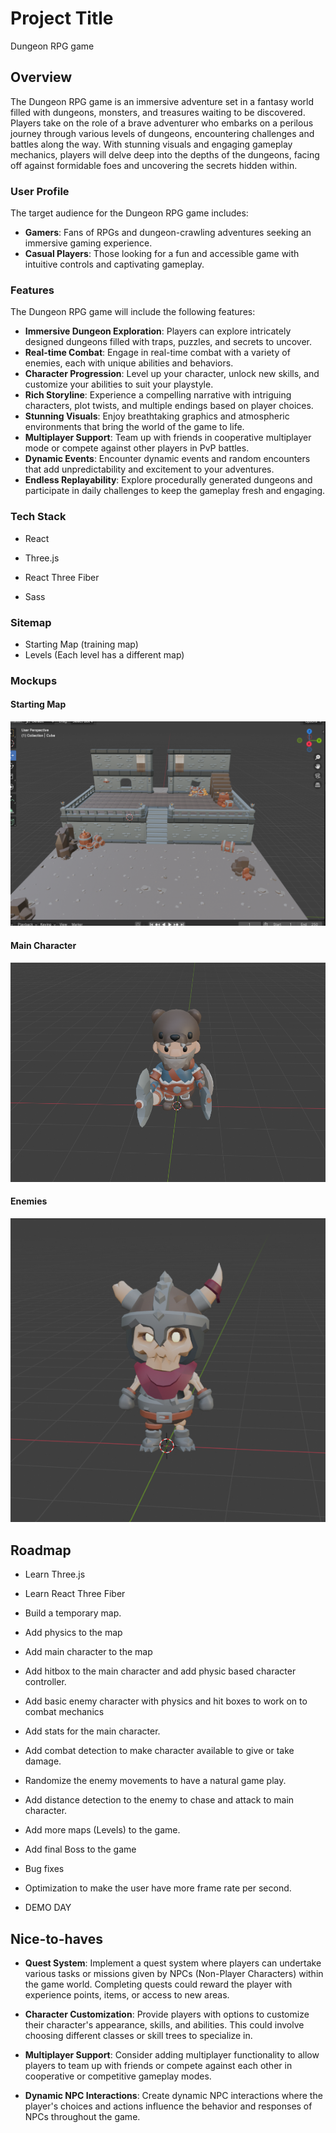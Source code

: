 # Project Title

Dungeon RPG game

## Overview

The Dungeon RPG game is an immersive adventure set in a fantasy world filled with dungeons, monsters, and treasures waiting to be discovered. Players take on the role of a brave adventurer who embarks on a perilous journey through various levels of dungeons, encountering challenges and battles along the way. With stunning visuals and engaging gameplay mechanics, players will delve deep into the depths of the dungeons, facing off against formidable foes and uncovering the secrets hidden within.

### User Profile

The target audience for the Dungeon RPG game includes:

- **Gamers**: Fans of RPGs and dungeon-crawling adventures seeking an immersive gaming experience.
- **Casual Players**: Those looking for a fun and accessible game with intuitive controls and captivating gameplay.

### Features

The Dungeon RPG game will include the following features:

- **Immersive Dungeon Exploration**: Players can explore intricately designed dungeons filled with traps, puzzles, and secrets to uncover.
- **Real-time Combat**: Engage in real-time combat with a variety of enemies, each with unique abilities and behaviors.
- **Character Progression**: Level up your character, unlock new skills, and customize your abilities to suit your playstyle.
- **Rich Storyline**: Experience a compelling narrative with intriguing characters, plot twists, and multiple endings based on player choices.
- **Stunning Visuals**: Enjoy breathtaking graphics and atmospheric environments that bring the world of the game to life.
- **Multiplayer Support**: Team up with friends in cooperative multiplayer mode or compete against other players in PvP battles.
- **Dynamic Events**: Encounter dynamic events and random encounters that add unpredictability and excitement to your adventures.
- **Endless Replayability**: Explore procedurally generated dungeons and participate in daily challenges to keep the gameplay fresh and engaging.

### Tech Stack

- React

- Three.js

- React Three Fiber

- Sass

### Sitemap

- Starting Map (training map)
- Levels (Each level has a different map)

### Mockups

#### Starting Map

![StartingMap](mockup/StarterMap.png)

#### Main Character

![MainChar](mockup/MainCharacter.png)

#### Enemies

![Enemy1](mockup/Enemy1.png)

## Roadmap

- Learn Three.js

- Learn React Three Fiber

- Build a temporary map.

- Add physics to the map

- Add main character to the map

- Add hitbox to the main character and add physic based character controller.

- Add basic enemy character with physics and hit boxes to work on to combat mechanics

- Add stats for the main character.

- Add combat detection to make character available to give or take damage.

- Randomize the enemy movements to have a natural game play.

- Add distance detection to the enemy to chase and attack to main character.

- Add more maps (Levels) to the game.

- Add final Boss to the game

- Bug fixes

- Optimization to make the user have more frame rate per second.

- DEMO DAY

## Nice-to-haves

- **Quest System**: Implement a quest system where players can undertake various tasks or missions given by NPCs (Non-Player Characters) within the game world. Completing quests could reward the player with experience points, items, or access to new areas.

- **Character Customization**: Provide players with options to customize their character's appearance, skills, and abilities. This could involve choosing different classes or skill trees to specialize in.

- **Multiplayer Support**: Consider adding multiplayer functionality to allow players to team up with friends or compete against each other in cooperative or competitive gameplay modes.

- **Dynamic NPC Interactions**: Create dynamic NPC interactions where the player's choices and actions influence the behavior and responses of NPCs throughout the game.

